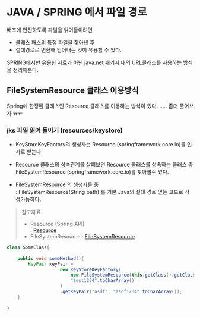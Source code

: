 # JAVA / SPRING 에서 파일 경로
배포에 안전하도록 파일을 읽어들이려면   
- 클래스 패스의 특정 파일을 찾아낸 후   
- 절대경로로 변환해 얻어내는 것이 유용할 수 있다.  

SPRING에서만 유용한 자료가 아닌 java.net 패키지 내의 URL클래스를 사용하는 방식을 정리해본다. 


## FileSystemResource 클래스 이용방식
Spring에 한정된 클래스인 Resource 클래스를 이용하는 방식이 있다. ..... 좀더 풀어쓰자 ㅠㅠ

### jks 파일 읽어 들이기 (resources/keystore) 

- KeyStoreKeyFactory의 생성자는 Resource (springframework.core.io)를 인자로 받는다.  

- Resource 클래스의 상속관계를 살펴보면 Resource 클래스를 상속하는 클래스 중 FileSystemResource (springframework.core.io)를 찾아볼수 있다.  
  
- FileSystemResource 의 생성자들 중  
  : FileSystemResource(String path) 를 기본 Java의 절대 경로 얻는 코드로 작성가능하다.    
  
> 참고자료
> - Resource (Spring API)  
>  : [Resource](https://docs.spring.io/spring/docs/2.5.x/javadoc-api/org/springframework/core/io/Resource.html?is-external=true)
> - FileSystemResource
>  : [FileSystemResource](https://docs.spring.io/spring/docs/2.5.x/javadoc-api/org/springframework/core/io/FileSystemResource.html)
  
```java
class SomeClass{
    
    public void someMethod(){
        KeyPair keyPair =
                    new KeyStoreKeyFactory(
                        new FileSystemResource(this.getClass().getClassLoader().getResource("keystore/test.jks").getPath()),
                        "test1234".toCharArray()
                    )
                    .getKeyPair("asdf", "asdf1234".toCharArray());
    }
    
}
```